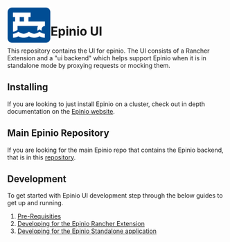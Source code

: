 <img src="./docs/images/epinio.png" align="left" width="100" height="50%">

# Epinio UI
This repository contains the UI for epinio. The UI consists of a Rancher Extension and a "ui backend" which helps support Epinio when it is in standalone mode by proxying requests or mocking them. 

## Installing
If you are looking to just install Epinio on a cluster, check out in depth documentation on the [Epinio website](https://docs.epinio.io/installation/install_epinio).

## Main Epinio Repository
If you are looking for the main Epinio repo that contains the Epinio backend, that is in this [repository](https://github.com/epinio/epinio).

## Development
To get started with Epinio UI development step through the below guides to get up and running. 
1. [Pre-Requisities](https://github.com/epinio/ui/blob/doc/1.12-updates/docs/developer/pre-requisities.md)
2. [Developing for the Epinio Rancher Extension](https://github.com/epinio/ui/blob/doc/1.12-updates/docs/developer/developing-rancher-extension.md)
3. [Developing for the Epinio Standalone application](https://github.com/epinio/ui/blob/doc/1.12-updates/docs/developer/developing-standalone-application.md)
